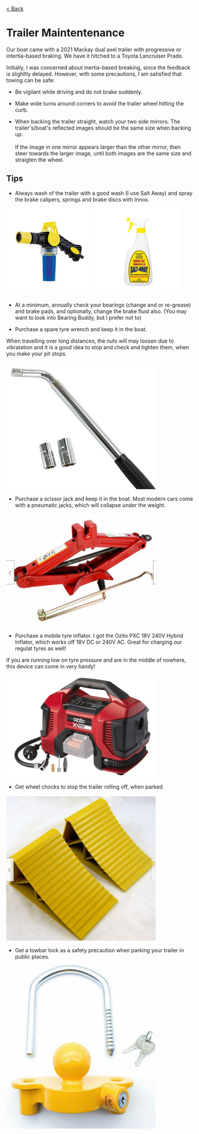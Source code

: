 [< Back](/README.md)

# Trailer Maintentenance

Our boat came with a 2021 Mackay dual axel trailer with progressive or intertia-based braking.
We have it hitched to a Toyota Lancruiser Prado.  

Initially, I was concerned about inertia-based breaking, since the feedback is slighltly delayed.
However, with some precautions, I am satisfied that towing can be safe:

* Be vigilant while driving and do not brake suddenly.

* Make wide turns around corners to avoid the trailer wheel hitting the curb.

* When backing the trailer straight, watch your two side mirrors. 
The trailer's/boat's reflected images should be the same size when backing up.<br/></br>
If the image in one mirror appears larger than the other mirror, then steer towards the larger image, until both images are the same size and straigten the wheel.

## Tips

* Always wash of the trailer with a good wash (I use Salt Away) and spray the brake calipers, springs and brake discs with Innox.

![Salt Away Attachment](/images/SaltAwayAttachment.jpg)
![Salt Away Attachment](/images/SaltAway.jpg)

* At a minimum, annually check your bearings (change and or re-grease) and brake pads, and optionally, change the brake fluid also.
(You may want to look into Bearing Buddy, but I prefer not to)

* Purchase a spare tyre wrench and keep it in the boat. 

When travelling over long distances, the nuts will may loosen due to vibratation and it is a good idea to stop and check and tighten them, when you make your pit stops.

<img src="/images/TyreWrench.JPG" width="400px;" />

* Purchase a scissor jack and keep it in the boat. Most modern cars come with a pneumatic jacks, which will collapse under the weight. 

<img src="/images/ScissorJack.JPG" width="400px;" />

* Purchase a mobile tyre inflator. I got the Ozito PXC 18V 240V Hybrid Inflator, which works off 18V DC or 240V AC.
Great for charging our regulat tyres as well! 

If you are running low on tyre pressure and are in the middle of nowhere, this device can come in very handy!

<img src="/images/OzitoInflator.JPG" width="400px;" />

* Get wheel chocks to stop the trailer rolling off, when parked.

<img src="/images/WheelChocks.JPG" width="400px;" />

* Get a towbar lock as a safety precaution when parking your trailer in public places.

<img src="/images/TrailerLock.JPG" width="400px;" />